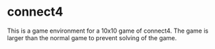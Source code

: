 # connect4

This is a game environment for a 10x10 game of connect4.  The game is larger than the normal game to prevent solving of the game.
